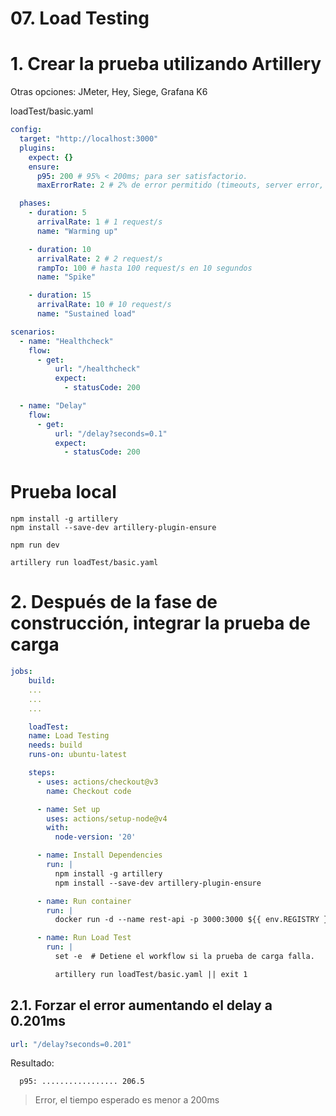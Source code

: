 # 07. Load Testing <!-- omit in toc -->

# 1. Crear la prueba utilizando Artillery
Otras opciones: JMeter, Hey, Siege, Grafana K6

loadTest/basic.yaml

```yaml
config:
  target: "http://localhost:3000"
  plugins:
    expect: {}
    ensure:
      p95: 200 # 95% < 200ms; para ser satisfactorio.
      maxErrorRate: 2 # 2% de error permitido (timeouts, server error, bad request, etc.)

  phases:
    - duration: 5
      arrivalRate: 1 # 1 request/s
      name: "Warming up"

    - duration: 10
      arrivalRate: 2 # 2 request/s
      rampTo: 100 # hasta 100 request/s en 10 segundos
      name: "Spike"

    - duration: 15
      arrivalRate: 10 # 10 request/s
      name: "Sustained load"

scenarios:
  - name: "Healthcheck"
    flow:
      - get:
          url: "/healthcheck"
          expect:
            - statusCode: 200

  - name: "Delay"
    flow:
      - get:
          url: "/delay?seconds=0.1"
          expect:
            - statusCode: 200
```

# Prueba local
```
npm install -g artillery
npm install --save-dev artillery-plugin-ensure

npm run dev

artillery run loadTest/basic.yaml
```

# 2. Después de la fase de construcción, integrar la prueba de carga

```yaml
jobs:
	build:
	...
	...
	...

	loadTest:
    name: Load Testing
    needs: build
    runs-on: ubuntu-latest

    steps:
      - uses: actions/checkout@v3
        name: Checkout code

      - name: Set up
        uses: actions/setup-node@v4
        with:
          node-version: '20'

      - name: Install Dependencies
        run: |
          npm install -g artillery
          npm install --save-dev artillery-plugin-ensure

      - name: Run container
        run: |
          docker run -d --name rest-api -p 3000:3000 ${{ env.REGISTRY }}/${{ env.IMAGE_NAME }}:latest

      - name: Run Load Test
        run: |
          set -e  # Detiene el workflow si la prueba de carga falla.

          artillery run loadTest/basic.yaml || exit 1
```

## 2.1. Forzar el error aumentando el delay a 0.201ms

```yaml
url: "/delay?seconds=0.201"
```
Resultado:
```
  p95: ................. 206.5
```
> Error, el tiempo esperado es menor a 200ms


